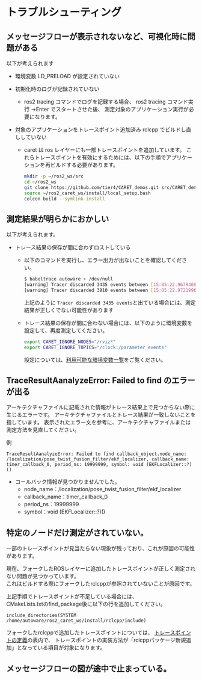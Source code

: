 # トラブルシューティング

## メッセージフローが表示されないなど、可視化時に問題がある

以下が考えられます

- 環境変数 LD_PRELOAD が設定されていない

- 初期化時のログが記録されていない

  - ros2 tracing コマンドでログを記録する場合、
    ros2 tracing コマンド実行 →Enter でスタートさせた後、
    測定対象のアプリケーション実行が必要になります。

- 対象のアプリケーションをトレースポイント追加済み rclcpp でビルドし直ししていない

  - caret は ros レイヤーにも一部トレースポイントを追加しています。
    これらトレースポイントを有効にするためには、以下の手順でアプリケーションを再ビルドする必要があります。

    ```bash
    mkdir -p ~/ros2_ws/src
    cd ~/ros2_ws
    git clone https://github.com/tier4/CARET_demos.git src/CARET_demos --recursive
    source ~/ros2_caret_ws/install/local_setup.bash
    colcon build --symlink-install
    ```

## 測定結果が明らかにおかしい

以下が考えられます。

- トレース結果の保存が間に合わずロストしている

  - 以下のコマンドを実行し、エラー出力が出ないことを確認してください。

    ```bash
    $ babeltrace autoware > /dev/null
    [warning] Tracer discarded 3435 events between [15:05:22.967846940] and [15:05:23.025356129] in trace UUID 236d978f8bde4cbc9460b0f4e008081, at path: "autoware/ust/uid/1000/64-bit", within stream id 0, at relative path: "ros2_12". You should consider recording a new trace with larger buffers or with fewer events enabled.
    [warning] Tracer discarded 3910 events between [15:05:22.972199681] and [15:05:23.024463592] in trace UUID 236d978f8bde4cbc9460b0f4e008081, at path: "autoware/ust/uid/1000/64-bit", within stream id 0, at relative path: "ros2_6". You should consider recording a new trace with larger buffers or with fewer events enabled.
    ```

    上記のように `Tracer discarded 3435 events`と出ている場合には、測定結果が正しくでない可能性があります

  - トレース結果の保存が間に合わない場合には、以下のように環境変数を設定して、再度測定してください。

    ```bash
    export CARET_IGNORE_NODES="/rviz*"
    export CARET_IGNORE_TOPICS="/clock:/parameter_events"
    ```

    設定については、[利用可能な環境変数一覧](./env.md)をご覧ください。

## TraceResultAanalyzeError: Failed to find のエラーが出る

アーキテクチャファイルに記載された情報がトレース結果上で見つからない際に生じるエラーです。
アーキテクチャファイルとトレース結果が一致しないことを指しています。
表示されたエラー文を参考に、アーキテクチャファイルまたは測定方法を見直してください。

例

```text
TraceResultAanalyzeError: Failed to find callback_object.node_name: /localization/pose_twist_fusion_filter/ekf_localizer, callback_name: timer_callback_0, period_ns: 19999999, symbol: void (EKFLocalizer::?)()
```

- コールバック情報が見つかりませんでした。
  - node_name：/localization/pose_twist_fusion_filter/ekf_localizer
  - callback_name：timer_callback_0
  - period_ns：19999999
  - symbol：void (EKFLocalizer::?)()



## 特定のノードだけ測定がされていない。
一部のトレースポイントが見当たらない現象が残っており、これが原因の可能性があります。

現在、フォークしたROSレイヤーに追加したトレースポイントが正しく測定されない問題が見つかっています。  
これはビルドする際にフォークしたrclcppが参照されていないことが原因です。  

上記手順でトレースポイントが不足している場合には、  
CMakeLists.txtのfind_package後に以下の行を追加してください。  
```
include_directories(SYSTEM /home/autoware/ros2_caret_ws/install/rclcpp/include)
```

フォークしたrclcppで追加したトレースポイントについては、 [トレースポイントの定義](../design/tracepoint_definition.md)の表内で、
トレースポイントの実装方法が「rclcppパッケージ新規追加」となっている項目が対象になります。

## メッセージフローの図が途中で止まっている。